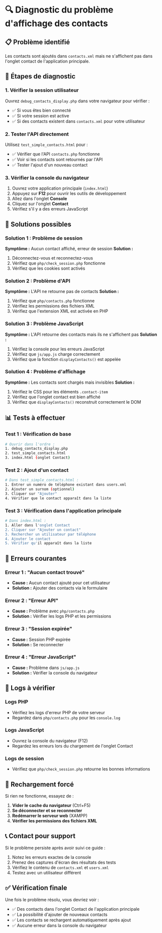 # 🔍 Diagnostic du problème d'affichage des contacts

## 📋 Problème identifié

Les contacts sont ajoutés dans `contacts.xml` mais ne s'affichent pas dans l'onglet contact de l'application principale.

## 🧪 Étapes de diagnostic

### 1. Vérifier la session utilisateur

Ouvrez `debug_contacts_display.php` dans votre navigateur pour vérifier :
- ✅ Si vous êtes bien connecté
- ✅ Si votre session est active
- ✅ Si des contacts existent dans `contacts.xml` pour votre utilisateur

### 2. Tester l'API directement

Utilisez `test_simple_contacts.html` pour :
- ✅ Vérifier que l'API `contacts.php` fonctionne
- ✅ Voir si les contacts sont retournés par l'API
- ✅ Tester l'ajout d'un nouveau contact

### 3. Vérifier la console du navigateur

1. Ouvrez votre application principale (`index.html`)
2. Appuyez sur **F12** pour ouvrir les outils de développement
3. Allez dans l'onglet **Console**
4. Cliquez sur l'onglet **Contact**
5. Vérifiez s'il y a des erreurs JavaScript

## 🔧 Solutions possibles

### Solution 1 : Problème de session
**Symptôme :** Aucun contact affiché, erreur de session
**Solution :**
1. Déconnectez-vous et reconnectez-vous
2. Vérifiez que `php/check_session.php` fonctionne
3. Vérifiez que les cookies sont activés

### Solution 2 : Problème d'API
**Symptôme :** L'API ne retourne pas de contacts
**Solution :**
1. Vérifiez que `php/contacts.php` fonctionne
2. Vérifiez les permissions des fichiers XML
3. Vérifiez que l'extension XML est activée en PHP

### Solution 3 : Problème JavaScript
**Symptôme :** L'API retourne des contacts mais ils ne s'affichent pas
**Solution :**
1. Vérifiez la console pour les erreurs JavaScript
2. Vérifiez que `js/app.js` charge correctement
3. Vérifiez que la fonction `displayContacts()` est appelée

### Solution 4 : Problème d'affichage
**Symptôme :** Les contacts sont chargés mais invisibles
**Solution :**
1. Vérifiez le CSS pour les éléments `.contact-item`
2. Vérifiez que l'onglet contact est bien affiché
3. Vérifiez que `displayContacts()` reconstruit correctement le DOM

## 📊 Tests à effectuer

### Test 1 : Vérification de base
```bash
# Ouvrir dans l'ordre :
1. debug_contacts_display.php
2. test_simple_contacts.html
3. index.html (onglet Contact)
```

### Test 2 : Ajout d'un contact
```bash
# Dans test_simple_contacts.html :
1. Entrer un numéro de téléphone existant dans users.xml
2. Ajouter un surnom (optionnel)
3. Cliquer sur "Ajouter"
4. Vérifier que le contact apparaît dans la liste
```

### Test 3 : Vérification dans l'application principale
```bash
# Dans index.html :
1. Aller dans l'onglet Contact
2. Cliquer sur "Ajouter un contact"
3. Rechercher un utilisateur par téléphone
4. Ajouter le contact
5. Vérifier qu'il apparaît dans la liste
```

## 🐛 Erreurs courantes

### Erreur 1 : "Aucun contact trouvé"
- **Cause :** Aucun contact ajouté pour cet utilisateur
- **Solution :** Ajouter des contacts via le formulaire

### Erreur 2 : "Erreur API"
- **Cause :** Problème avec `php/contacts.php`
- **Solution :** Vérifier les logs PHP et les permissions

### Erreur 3 : "Session expirée"
- **Cause :** Session PHP expirée
- **Solution :** Se reconnecter

### Erreur 4 : "Erreur JavaScript"
- **Cause :** Problème dans `js/app.js`
- **Solution :** Vérifier la console du navigateur

## 📝 Logs à vérifier

### Logs PHP
- Vérifiez les logs d'erreur PHP de votre serveur
- Regardez dans `php/contacts.php` pour les `console.log`

### Logs JavaScript
- Ouvrez la console du navigateur (F12)
- Regardez les erreurs lors du chargement de l'onglet Contact

### Logs de session
- Vérifiez que `php/check_session.php` retourne les bonnes informations

## 🔄 Rechargement forcé

Si rien ne fonctionne, essayez de :

1. **Vider le cache du navigateur** (Ctrl+F5)
2. **Se déconnecter et se reconnecter**
3. **Redémarrer le serveur web** (XAMPP)
4. **Vérifier les permissions des fichiers XML**

## 📞 Contact pour support

Si le problème persiste après avoir suivi ce guide :

1. Notez les erreurs exactes de la console
2. Prenez des captures d'écran des résultats des tests
3. Vérifiez le contenu de `contacts.xml` et `users.xml`
4. Testez avec un utilisateur différent

## ✅ Vérification finale

Une fois le problème résolu, vous devriez voir :

- ✅ Des contacts dans l'onglet Contact de l'application principale
- ✅ La possibilité d'ajouter de nouveaux contacts
- ✅ Les contacts se rechargent automatiquement après ajout
- ✅ Aucune erreur dans la console du navigateur 